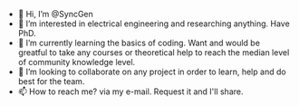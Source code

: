 - 👋 Hi, I’m @SyncGen
- 👀 I’m interested in electrical engineering and researching anything. Have PhD.
- 🌱 I’m currently learning the basics of coding. Want and would be greatful to take any courses or theoretical help to reach the median level of community knowledge level.
- 💞️ I’m looking to collaborate on any project in order to learn, help and do best for the team.
- 📫 How to reach me? via my e-mail. Request it and I'll share.

<!---
SyncGen/SyncGen is a ✨ special ✨ repository because its `README.md` (this file) appears on your GitHub profile.
You can click the Preview link to take a look at your changes.
--->

